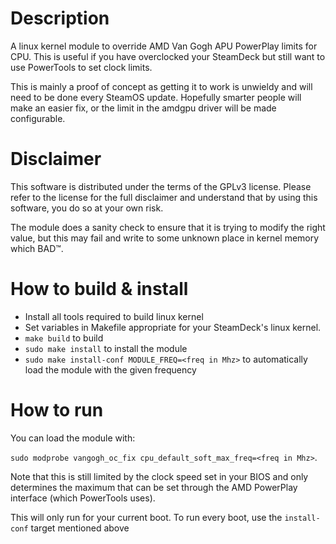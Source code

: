 # Description
A linux kernel module to override AMD Van Gogh APU PowerPlay limits for CPU.
This is useful if you have overclocked your SteamDeck but still want to use
PowerTools to set clock limits.

This is mainly a proof of concept as getting it to work is unwieldy and will need to be done every SteamOS update. Hopefully smarter people will make an easier fix, or the limit in the amdgpu driver will be made configurable.

# Disclaimer
This software is distributed under the terms of the GPLv3 license. Please refer to the license for the full disclaimer and understand that by using this software, you do so at your own risk.

The module does a sanity check to ensure that it is trying to modify the right value, but this may fail and write to some unknown place in kernel memory which BAD™.

# How to build & install
- Install all tools required to build linux kernel
- Set variables in Makefile appropriate for your SteamDeck's linux kernel.
- `make build` to build
- `sudo make install` to install the module
- `sudo make install-conf MODULE_FREQ=<freq in Mhz>` to automatically load the module with the given frequency
    
# How to run

You can load the module with:

`sudo modprobe vangogh_oc_fix cpu_default_soft_max_freq=<freq in Mhz>`. 

Note that this is still limited by the clock speed set in your BIOS and only
determines the maximum that can be set through the AMD PowerPlay interface
(which PowerTools uses).

This will only run for your current boot. To run every boot, use the `install-conf` target mentioned above
